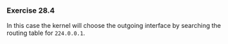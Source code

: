 ### Exercise 28.4

In this case the kernel will choose the outgoing interface by searching the routing table for `224.0.0.1`.
